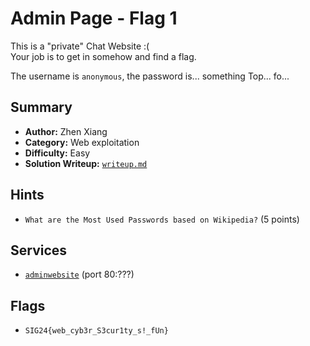 # Admin Page - Flag 1

This is a "private" Chat Website :( \
Your job is to get in somehow and find a flag.

The username is `anonymous`, the password is... something Top... fo...

## Summary
- **Author:** Zhen Xiang
- **Category:** Web exploitation
- **Difficulty:** Easy
- **Solution Writeup:** [`writeup.md`](./soln/writeup.md)

## Hints
- `What are the Most Used Passwords based on Wikipedia?` (5 points)

## Services
- [`adminwebsite`](./service/admin_website) (port 80:???)

## Flags
- `SIG24{web_cyb3r_S3cur1ty_s!_fUn}`
